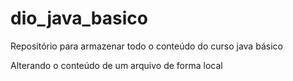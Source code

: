 # dio_java_basico
Repositório para armazenar todo o conteúdo do curso java básico

Alterando o conteúdo de um arquivo de forma local